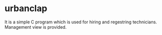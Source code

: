 # urbanclap
It is a simple C program which is used for hiring and regestring technicians.
Management view is provided. 
